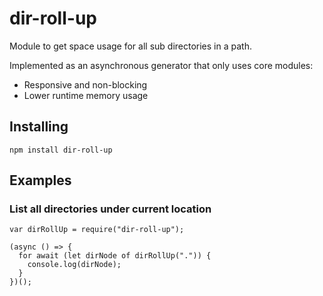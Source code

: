 # dir-roll-up

Module to get space usage for all sub directories in a path.

Implemented as an asynchronous generator that only uses core modules:

- Responsive and non-blocking
- Lower runtime memory usage

## Installing

```
npm install dir-roll-up
```

## Examples

### List all directories under current location

```
var dirRollUp = require("dir-roll-up");

(async () => {
  for await (let dirNode of dirRollUp(".")) {
    console.log(dirNode);
  }
})();
```
